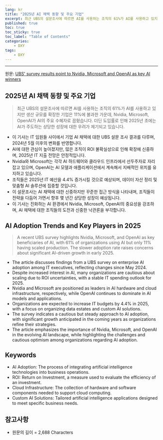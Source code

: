 ```yaml
---
lang: kr
title: "2025년 AI 채택 동향 및 주요 기업"
excerpt: 최근 UBS의 설문조사에 따르면 AI를 사용하는 조직의 61%가 AI를 사용하고 있지만 생산 규모를 확장한 기업은 11%에 불과한 가운데, Nvidia, Microsoft, OpenAI가 AI의 주요 수혜자로 꼽혔습니다. 더딘 도입률로 인해 2025년 초에는 AI가 주도하는 상당한 성장에 대한 우려가 제기되고 있습니다.
published: true
toc: true
toc_sticky: true
toc_label: "Table of Contents"
categories:
    - DXY
tags:
    - DXY
---
```


---

  원문: [UBS' survey results point to Nvidia, Microsoft and OpenAI as key AI winners](https://www.investing.com/news/stock-market-news/ubs-survey-results-point-to-nvidia-microsoft-and-openai-as-key-ai-winners-3803149)

## 2025년 AI 채택 동향 및 주요 기업

> 최근 UBS의 설문조사에 따르면 AI를 사용하는 조직의 61%가 AI를 사용하고 있지만 생산 규모를 확장한 기업은 11%에 불과한 가운데, Nvidia, Microsoft, OpenAI가 AI의 주요 수혜자로 꼽혔습니다. 더딘 도입률로 인해 2025년 초에는 AI가 주도하는 상당한 성장에 대한 우려가 제기되고 있습니다.


- 이 기사는 IT 임원들 사이에서 기업 AI 채택에 대한 UBS 설문 조사 결과를 다루며, 2024년 5월 이후의 변화를 반영합니다.
- AI에 대한 관심이 높아졌지만, 많은 조직이 ROI 불확실성으로 인해 확장에 신중하며, 2025년 IT 지출 전망은 안정적입니다.
- Nvidia와 Microsoft는 각각 AI 하드웨어와 클라우드 인프라에서 선두주자로 자리 잡고 있으며, OpenAI는 AI 모델과 애플리케이션에서 계속해서 지배적인 위치를 유지하고 있습니다.
- 조직들은 2025년 IT 예산을 4.4% 증가시킬 것으로 예상되며, 데이터 자산 정리 및 맞춤형 AI 솔루션에 집중할 것입니다.
- 이 설문조사는 AI 채택에 대한 신중하지만 꾸준한 접근 방식을 나타내며, 조직들이 전략을 다듬어 가면서 향후 몇 년간 상당한 성장이 예상됩니다.
- 이 기사는 진화하는 AI 환경에서 Nvidia, Microsoft, OpenAI의 중요성을 강조하며, AI 채택에 대한 조직들의 도전과 신중한 낙관론을 부각합니다.

## AI Adoption Trends and Key Players in 2025

> A recent UBS survey highlights Nvidia, Microsoft, and OpenAI as key beneficiaries of AI, with 61% of organizations using AI but only 11% having scaled production. The slower adoption rate raises concerns about significant AI-driven growth in early 2025.


- The article discusses findings from a UBS survey on enterprise AI adoption among IT executives, reflecting changes since May 2024.
- Despite increased interest in AI, many organizations are cautious about scaling due to ROI uncertainties, with a stable IT spending outlook for 2025.
- Nvidia and Microsoft are positioned as leaders in AI hardware and cloud infrastructure, respectively, while OpenAI continues to dominate in AI models and applications.
- Organizations are expected to increase IT budgets by 4.4% in 2025, with a focus on organizing data estates and custom AI solutions.
- The survey indicates a cautious but steady approach to AI adoption, with significant growth anticipated in the coming years as organizations refine their strategies.
- The article emphasizes the importance of Nvidia, Microsoft, and OpenAI in the evolving AI landscape, while highlighting the challenges and cautious optimism among organizations regarding AI adoption.

## Keywords

- AI Adoption: The process of integrating artificial intelligence technologies into business operations.
- ROI: Return on Investment, a measure used to evaluate the efficiency of an investment.
- Cloud Infrastructure: The collection of hardware and software components needed to support cloud computing.
- Custom AI Solutions: Tailored artificial intelligence applications designed to meet specific business needs.

## 참고사항

- 원문의 길이 = 2,688 Characters

